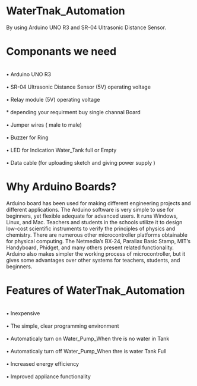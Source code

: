 # WaterTnak_Automation
 By using Arduino UNO R3 and SR-04 Ultrasonic Distance Sensor.
<h1> Componants we need </h1> 
<br> • Arduino UNO R3 </br>
<br> • SR-04 Ultrasonic Distance Sensor   (5V) operating voltage </br>
<br> • Relay module (5V) operating voltage  </br>
<br>   * depending your requirment buy single channal Board </br>
<br> • Jumper wires ( male to male) </br>
<br> • Buzzer for Ring </br>
<br> • LED for Indication Water_Tank full or Empty</br>
<br> • Data cable (for uploading sketch and giving power supply ) </br>
<h1>Why Arduino Boards? </h1> 
<p> Arduino board has been used for making different engineering projects and different applications. The Arduino software is very simple to use for beginners, yet flexible adequate for advanced users. It runs Windows, Linux, and Mac. Teachers and students in the schools utilize it to design low-cost scientific instruments to verify the principles of physics and chemistry. There are numerous other microcontroller platforms obtainable for physical computing. The Netmedia’s BX-24, Parallax Basic Stamp, MIT’s Handyboard, Phidget, and many others present related functionality.
Arduino also makes simpler the working process of microcontroller, but it gives some advantages over other systems for teachers, students, and beginners.
</p>
<h1> Features of WaterTnak_Automation </h1>
<br> • Inexpensive</br>
<br> • The simple, clear programming environment </br>
<br> • Automaticaly turn on Water_Pump_When thre is no water in Tank  </br>
<br> •  Automaticaly turn off Water_Pump_When thre is water  Tank Full </br>
<br> • Increased energy efficiency </br>
<br> • Improved appliance functionality </br>

